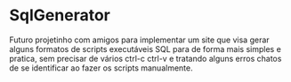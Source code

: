 # SqlGenerator
Futuro projetinho com amigos para implementar um site que visa gerar alguns formatos de scripts executáveis SQL para de forma mais simples e pratica, sem precisar de vários ctrl-c ctrl-v e tratando alguns erros chatos de se identificar ao fazer os scripts manualmente.
